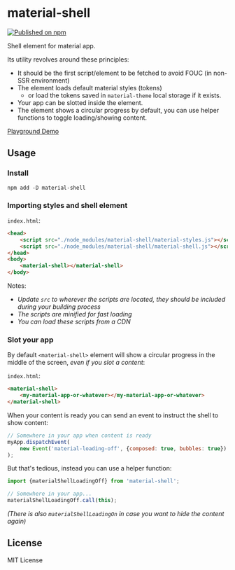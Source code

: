 # material-shell

[![Published on npm](https://img.shields.io/npm/v/material-shell.svg?logo=npm)](https://www.npmjs.com/package/material-shell)

Shell element for material app.

Its utility revolves around these principles:

- It should be the first script/element to be fetched to avoid FOUC (in non-SSR environment)
- The element loads default material styles (tokens)
  - or load the tokens saved in `material-theme` local storage if it exists.
- Your app can be slotted inside the element.
- The element shows a circular progress by default, you can use helper functions to toggle loading/showing content.

[Playground Demo](https://lit.dev/playground/#gist=968e1e293ae512a70beddd516a85885c)

## Usage

### Install

```
npm add -D material-shell
```

### Importing styles and shell element

`index.html`:

```html
<head>
	<script src="./node_modules/material-shell/material-styles.js"></script>
	<script src="./node_modules/material-shell/material-shell.js"></script>
</head>
<body>
	<material-shell></material-shell>
</body>
```

Notes:

- _Update `src` to wherever the scripts are located, they should be included during your building process_
- _The scripts are minified for fast loading_
- _You can load these scripts from a CDN_

### Slot your app

By default `<material-shell>` element will show a circular progress in the middle of the screen, _even if you slot a content_:

`index.html`:

```html
<material-shell>
	<my-material-app-or-whatever></my-material-app-or-whatever>
</material-shell>
```

When your content is ready you can send an event to instruct the shell to show content:

```js
// Somewhere in your app when content is ready
myApp.dispatchEvent(
	new Event('material-loading-off', {composed: true, bubbles: true})
);
```

But that's tedious, instead you can use a helper function:

```js
import {materialShellLoadingOff} from 'material-shell';

// Somewhere in your app...
materialShellLoadingOff.call(this);
```

_(There is also `materialShellLoadingOn` in case you want to hide the content again)_

## License

MIT License

